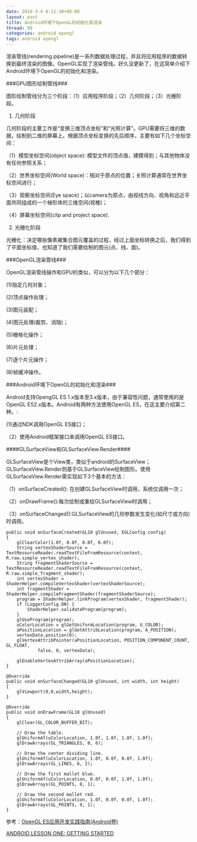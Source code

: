 ```yaml
---
date: 2016-3-4 8:12:30+00:00
layout: post
title: Android环境下OpenGL的初始化和渲染
thread: 99
categories: android opengl
tags: android opengl
---
```


渲染管线(rendering pipeline)是一系列数据处理过程，并且将应用程序的数据转换到最终渲染的图像。OpenGL实现了渲染管线。好久没更新了，在这简单介绍下Android环境下OpenGL的初始化和渲染。

###GPU图形绘制管线###

图形绘制管线分为三个阶段：（1）应用程序阶段；（2）几何阶段；（3）光栅阶段。

1. 几何阶段

几何阶段的主要工作是“变换三维顶点坐标”和“光照计算”。GPU需要将三维的数据，绘制到二维的屏幕上。根据顶点坐标变换的先后顺序，主要有如下几个坐标空间：

 （1）模型坐标空间(object space): 模型文件的顶点值，建模得到；与其他物体没有任何参照关系；

 （2）世界坐标空间(World space)：相对于原点的位置；关照计算通常在世界坐标空间进行；

 （3）观察坐标空间(Eye space)；以camera为原点，由视线方向、视角和远近平面共同组成的一个梯形体的三维空间(视椎)；

 （4）屏幕坐标空间(clip and project space).

2. 光栅化阶段

光栅化：决定哪些像素被集合图元覆盖的过程，经过上面坐标转换之后，我们得到了平面坐标值，也知道了我们需要绘制的图元(点、线、面)。


###OpenGL渲染管线###

OpenGL渲染管线操作和GPU的类似，可以分为以下几个部分：

 (1)指定几何对象；

 (2)顶点操作处理；

 (3)图元装配；

 (4)图元处理(裁剪、消隐)；

 (5)栅格化操作；

 (6)片元处理；

 (7)逐个片元操作；

 (8)帧缓冲操作。


###Android环境下OpenGL的初始化和渲染###


Android支持OpengGL ES 1.x版本至3.x版本，由于兼容性问题，通常使用的是OpenGL ES2.x版本。Android有两种方法使用OpenGL ES，在这主要介绍第二种。:

 (1)通过NDK调用OpenGL ES接口；

（2）使用Android框架接口来调用OpenGL ES接口。


####GLSurfaceView和GLSurfaceView.Render####

GLSurfaceView是个View类，类似于android的SurfaceView；GLSurfaceView.Render则基于GLSurfaceView绘制图形。使用GLSurfaceView.Render需实现如下3个基本的方法：

（1）onSurfaceCreated(): 在创建GLSurfaceView时调用，系统仅调用一次；

（2）onDrawFrame():每次绘制或重绘GLSurfaceView时调用；

（3）onSurfaceChanged():GLSurfaceView的几何参数发生变化(如尺寸或方向)时调用。


    public void onSurfaceCreated(GL10 glUnused, EGLConfig config)
    {
        glClearColor(1.0f, 0.0f, 0.0f, 0.0f);
        String vertexShaderSource = TextResourceReader.readTextFileFromResource(context, R.raw.simple_vertex_shader);
        String fragmentShaderSource = TextResourceReader.readTextFileFromResource(context, R.raw.simple_fragment_shader);
        int vertexShader = ShaderHelper.compileVertexShader(vertexShaderSource);
        int fragmentShader = ShaderHelper.compileFragmentShader(fragmentShaderSource);
        program = ShaderHelper.linkProgram(vertexShader, fragmentShader);
        if (LoggerConfig.ON) {
            ShaderHelper.validateProgram(program);
        }
        glUseProgram(program);
        uColorLocation = glGetUniformLocation(program, U_COLOR);
        aPositionLocation = glGetAttribLocation(program, A_POSITION);
        vertexData.position(0);
        glVertexAttribPointer(aPositionLocation, POSITION_COMPONENT_COUNT, GL_FLOAT,
                false, 0, vertexData);

        glEnableVertexAttribArray(aPositionLocation);
    }

    @Override
    public void onSurfaceChanged(GL10 glUnused, int width, int height)
    {
        glViewport(0,0,width,height);
    }

    @Override
    public void onDrawFrame(GL10 glUnused)
    {
        glClear(GL_COLOR_BUFFER_BIT);

        // Draw the table.
        glUniform4f(uColorLocation, 1.0f, 1.0f, 1.0f, 1.0f);
        glDrawArrays(GL_TRIANGLES, 0, 6);

        // Draw the center dividing line.
        glUniform4f(uColorLocation, 1.0f, 0.0f, 0.0f, 1.0f);
        glDrawArrays(GL_LINES, 6, 2);

        // Draw the first mallet blue.
        glUniform4f(uColorLocation, 0.0f, 0.0f, 1.0f, 1.0f);
        glDrawArrays(GL_POINTS, 8, 1);

        // Draw the second mallet red.
        glUniform4f(uColorLocation, 1.0f, 0.0f, 0.0f, 1.0f);
        glDrawArrays(GL_POINTS, 9, 1);
    }



参考：[OpenGL ES应用开发实践指南(Android卷)]()

[ANDROID LESSON ONE: GETTING STARTED](http://www.learnopengles.com/android-lesson-one-getting-started/)
















